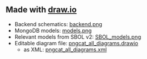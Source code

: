 ## Made with [draw.io](draw.io)

- Backend schematics: [backend.png](./ER-diagrams/backend.png)
- MongoDB models: [models.png](./ER-diagrams/models.png)
- Relevant models from SBOL v2: [SBOL_models.png](./ER-diagrams/SBOL_models.png)
- Editable diagram file: [pngcat_all_diagrams.drawio](./pngcat_all_diagrams.drawio)
  - as XML: [pngcat_all_diagrams.xml](./pngcat_all_diagrams.xml)
